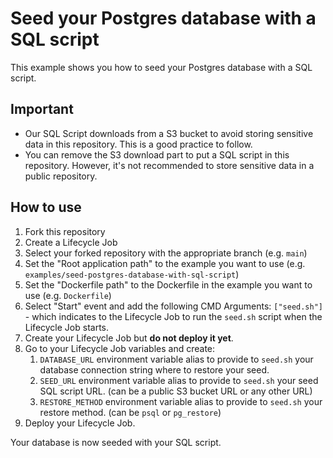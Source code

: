 # Seed your Postgres database with a SQL script

This example shows you how to seed your Postgres database with a SQL script.

## Important

- Our SQL Script downloads from a S3 bucket to avoid storing sensitive data in this repository. This is a good practice to follow.
- You can remove the S3 download part to put a SQL script in this repository. However, it's not recommended to store sensitive data in a public
   repository.

## How to use

1. Fork this repository
2. Create a Lifecycle Job
3. Select your forked repository with the appropriate branch (e.g. `main`)
4. Set the "Root application path" to the example you want to use (e.g. `examples/seed-postgres-database-with-sql-script`)
5. Set the "Dockerfile path" to the Dockerfile in the example you want to use (e.g. `Dockerfile`)
6. Select "Start" event and add the following CMD Arguments: `["seed.sh"]` - which indicates to the Lifecycle Job to run the `seed.sh` script when the Lifecycle Job starts.
7. Create your Lifecycle Job but **do not deploy it yet**.
8. Go to your Lifecycle Job variables and create:
   1. `DATABASE_URL` environment variable alias to provide to `seed.sh` your database connection string where to restore your seed.
   2. `SEED_URL` environment variable alias to provide to `seed.sh` your seed SQL script URL. (can be a public S3 bucket URL or any other URL)
   3. `RESTORE_METHOD` environment variable alias to provide to `seed.sh` your restore method. (can be `psql` or `pg_restore`)
9. Deploy your Lifecycle Job.

Your database is now seeded with your SQL script.

